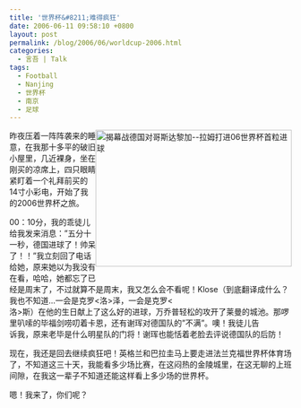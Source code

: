 ```yaml
---
title: '世界杯&#8211;难得疯狂'
date: 2006-06-11 09:58:10 +0800
layout: post
permalink: /blog/2006/06/worldcup-2006.html
categories:
  - 言吾 | Talk
tags:
  - Football
  - Nanjing
  - 世界杯
  - 南京
  - 足球
---
```

<img title="揭幕战德国对哥斯达黎加--拉姆打进06世界杯首粒进球" alt="揭幕战德国对哥斯达黎加--拉姆打进06世界杯首粒进球" style="width: 350px; height: 244px; float: right;" src="http://junnie.3322.org/images/zhu8.net/worldcup-2006.jpg" class="alignright" />昨夜压着一阵阵袭来的睡意，在我那十多平的破旧小屋里，几近裸身，坐在刚买的凉席上，四只眼睛紧盯着一个礼拜前买的14寸小彩电，开始了我的2006世界杯之旅。

00：10分，我的乖徒儿给我发来消息：&#8221;五分十一秒，德国进球了！帅呆了！！&#8221;我立刻回了电话给她，原来她以为我没有在看，哈哈，她都忘了已  
经是周末了，不过就算不是周末，我又怎么会不看呢！Klose（到底翻译成什么？我也不知道&#8230;一会是克罗<洛>泽，一会是克罗<  
洛>斯）在他的生日献上了这么好的进球，万乔普轻松的攻开了莱曼的城池。那啰里叭嗦的毕福剑唠叨着卡恩，还有谢珲对德国队的&#8221;不满&#8221;。噢！我徒儿告  
诉我，原来老毕是什么明星队的门将！谢珲也能恬着老脸去评说德国队的后防！

现在，我还是回去继续疯狂吧！英格兰和巴拉圭马上要走进法兰克福世界杯体育场了，不知道这三十天，我能看多少场比赛，在这闷热的金陵城里，在这无聊的上班间隙，在我这一辈子不知道还能这样看上多少场的世界杯。

嗯！我来了，你们呢？